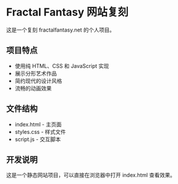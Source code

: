 # Fractal Fantasy 网站复刻

这是一个复刻 fractalfantasy.net 的个人项目。

## 项目特点
- 使用纯 HTML、CSS 和 JavaScript 实现
- 展示分形艺术作品
- 简约现代的设计风格
- 流畅的动画效果

## 文件结构
- index.html - 主页面
- styles.css - 样式文件
- script.js - 交互脚本

## 开发说明
这是一个静态网站项目，可以直接在浏览器中打开 index.html 查看效果。 